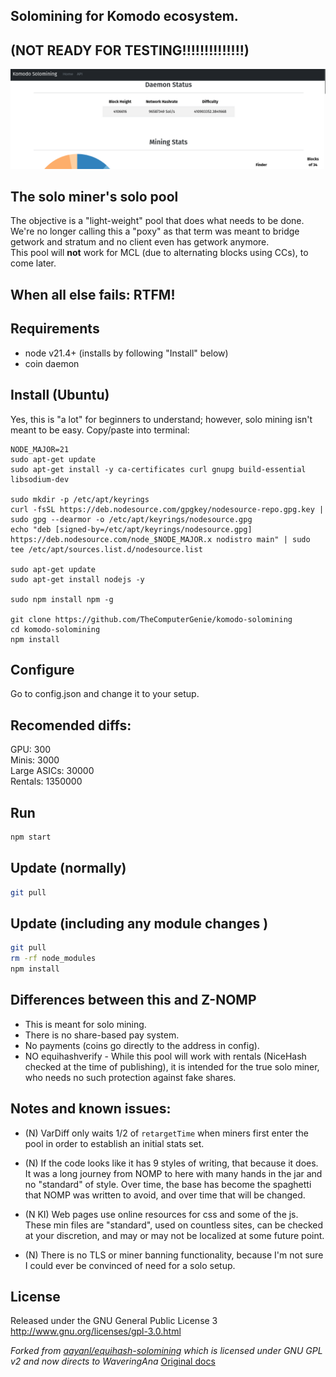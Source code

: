 ## Solomining for Komodo ecosystem.
## (NOT READY FOR TESTING!!!!!!!!!!!!!!)
![](./Screenshot.png)
## The solo miner's solo pool
The objective is a "light-weight" pool that does what needs to be done.  
We're no longer calling this a "poxy" as that term was meant to bridge getwork and stratum and no client even has getwork anymore.  
This pool will **not** work for MCL (due to alternating blocks using CCs), to come later.  

## When all else fails: RTFM!

Requirements
------------
* node v21.4+ (installs by following "Install" below)
* coin daemon

Install (Ubuntu)
-------------
Yes, this is "a lot" for beginners to understand; however, solo mining isn't meant to be easy. Copy/paste into terminal:

```shell
NODE_MAJOR=21
sudo apt-get update
sudo apt-get install -y ca-certificates curl gnupg build-essential libsodium-dev

sudo mkdir -p /etc/apt/keyrings
curl -fsSL https://deb.nodesource.com/gpgkey/nodesource-repo.gpg.key | sudo gpg --dearmor -o /etc/apt/keyrings/nodesource.gpg
echo "deb [signed-by=/etc/apt/keyrings/nodesource.gpg] https://deb.nodesource.com/node_$NODE_MAJOR.x nodistro main" | sudo tee /etc/apt/sources.list.d/nodesource.list

sudo apt-get update
sudo apt-get install nodejs -y

sudo npm install npm -g

git clone https://github.com/TheComputerGenie/komodo-solomining
cd komodo-solomining
npm install
```

Configure
-------------
Go to config.json and change it to your setup.

Recomended diffs:
-------------
GPU: 300  
Minis: 3000  
Large ASICs: 30000  
Rentals: 1350000

Run
------------
```bash
npm start
```

Update (normally)
-------------
```bash
git pull
```

Update (including any module changes )
-------------
```bash
git pull
rm -rf node_modules
npm install
```

Differences between this and Z-NOMP
------------
* This is meant for solo mining.
* There is no share-based pay system.
* No payments (coins go directly to the address in config).
* NO equihashverify - While this pool will work with rentals (NiceHash checked at the time of publishing), it is intended
for the true solo miner, who needs no such protection against fake shares.

Notes and known issues:
------------
* (N) VarDiff only waits 1/2 of `retargetTime` when miners first enter the pool in order to establish an initial stats set.

* (N) If the code looks like it has 9 styles of writing, that because it does. It was a long journey from NOMP to here with
many hands in the jar and no "standard" of style. Over time, the base has become the spaghetti that NOMP was written to
avoid, and over time that will be changed.

* (N KI) Web pages use online resources for css and some of the js. These min files are "standard", used on countless sites,
can be checked at your discretion, and may or may not be localized at some future point.

* (N) There is no TLS or miner banning functionality, because I'm not sure I could ever be convinced of need for a solo setup.

License
-------
Released under the GNU General Public License 3
http://www.gnu.org/licenses/gpl-3.0.html

_Forked from [aayanl/equihash-solomining](https://github.com/aayanl/equihash-solomining) which is licensed under GNU GPL v2 and now directs to WaveringAna_
[Original docs](https://rocketchat.zdeveloper.org/wiki:z-nomp_install)
